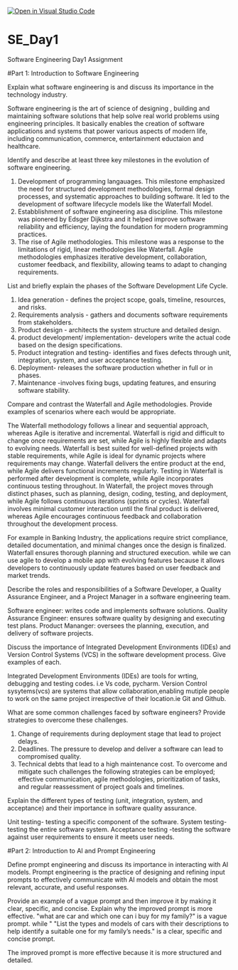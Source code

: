 [![Open in Visual Studio Code](https://classroom.github.com/assets/open-in-vscode-2e0aaae1b6195c2367325f4f02e2d04e9abb55f0b24a779b69b11b9e10269abc.svg)](https://classroom.github.com/online_ide?assignment_repo_id=18363964&assignment_repo_type=AssignmentRepo)
# SE_Day1
Software Engineering Day1 Assignment

#Part 1: Introduction to Software Engineering

Explain what software engineering is and discuss its importance in the technology industry.

Software engineering is the art of science  of designing , building and maintaining software solutions  that help solve real world problems using engineering principles.
It basically enables the creation of software applications and systems that power various aspects of modern life, including communication, commerce, entertainment eductaion and healthcare.

Identify and describe at least three key milestones in the evolution of software engineering.
1. Development of programming langauages.
   This milestone emphasized the need for structured development methodologies, formal design processes, and systematic approaches to building software.
    It led to the development of software lifecycle models like the Waterfall Model.
2. Estabblishment of software engineering asa discipline.
   This milestone  was pionered by  Edsger Dijkstra and it helped improve software reliability and efficiency, laying the foundation for modern programming practices.
3. The rise of Agile methodologies.
   This milestone was a response to the limitations of rigid, linear methodologies like Waterfall.
    Agile methodologies emphasizes iterative development, collaboration, customer feedback, and flexibility, allowing teams to adapt to changing requirements.
   


List and briefly explain the phases of the Software Development Life Cycle.
1. Idea generation - defines the project scope, goals, timeline, resources, and risks.
2.  Requirements analysis - gathers and documents software requirements from stakeholders.
3.  Product design - architects the system structure and detailed design. 
4.  product development/ implementation- developers write the actual code based on the design specifications.
5.  Product integration and testing- identifies and fixes defects through unit, integration, system, and user acceptance testing.
6.  Deployment- releases the software production whether in full or in phases.
7.  Maintenance -involves fixing bugs, updating features, and ensuring software stability.
   

Compare and contrast the Waterfall and Agile methodologies. Provide examples of scenarios where each would be appropriate.

The Waterfall methodology follows a linear and sequential approach, whereas Agile is iterative and incremental. Waterfall is rigid and difficult to change once requirements are set, while Agile is highly flexible and adapts to evolving needs.
Waterfall is best suited for well-defined projects with stable requirements, while Agile is ideal for dynamic projects where requirements may change.
Waterfall delivers the entire product at the end, while Agile delivers functional increments regularly. Testing in Waterfall is performed after development is complete, while Agile incorporates continuous testing throughout.
In Waterfall, the project moves through distinct phases, such as planning, design, coding, testing, and deployment, while Agile follows continuous iterations (sprints or cycles). Waterfall involves minimal customer interaction until the final product is delivered, whereas Agile encourages continuous feedback and collaboration throughout the development process.

For example in Banking Industry, the applications require strict compliance, detailed documentation, and minimal changes once the design is finalized. Waterfall ensures thorough planning and structured execution.
while we can use agile to develop a mobile app with evolving features because it allows developers to continuously update features based on user feedback and market trends.

Describe the roles and responsibilities of a Software Developer, a Quality Assurance Engineer, and a Project Manager in a software engineering team.

Software engineer: writes code and implements software solutions.
Quality Assurance Engineer: ensures software quality by designing and executing test plans.
Product Mananger: oversees the planning, execution, and delivery of software projects.


Discuss the importance of Integrated Development Environments (IDEs) and Version Control Systems (VCS) in the software development process. Give examples of each.

 Integrated Development Environments (IDEs)  are tools for wrting, debugging and testing codes. i.e Vs code, pycharm.
 Version Control sysytems(vcs) are systems that allow collaboration,enabling mutiple people to work on the same project irrespective of their location.ie Git and Github.
 
What are some common challenges faced by software engineers? Provide strategies to overcome these challenges.

1. Change of requirements during deployment stage that lead to project delays.
2. Deadlines. The pressure to develop and deliver a software can lead to compromised quality.
3. Technical debts that lead to a high maintenance cost.
To overcome and mitigate such challenges the following strategies can be employed; effective communication, agile methodologies, prioritization of tasks, and regular reassessment of project goals and timelines.


Explain the different types of testing (unit, integration, system, and acceptance) and their importance in software quality assurance.

Unit testing- testing a specific component of the software.
System testing- testing the entire software system.
Acceptance testing -testing the software against user requirements to ensure it meets user needs.


#Part 2: Introduction to AI and Prompt Engineering


Define prompt engineering and discuss its importance in interacting with AI models.
Prompt engineering is the practice of designing and refining input prompts to effectively communicate with AI models and obtain the most relevant, accurate, and useful responses. 

Provide an example of a vague prompt and then improve it by making it clear, specific, and concise. Explain why the improved prompt is more effective. 
"what are car and which one can i buy for my family?" is a vague prompt.
while " "List the types and models of cars with their descriptions to help identify a suitable one for my family’s needs." is a clear, specific and concise prompt.

The improved prompt is more effective because it is more structured and detailed.
